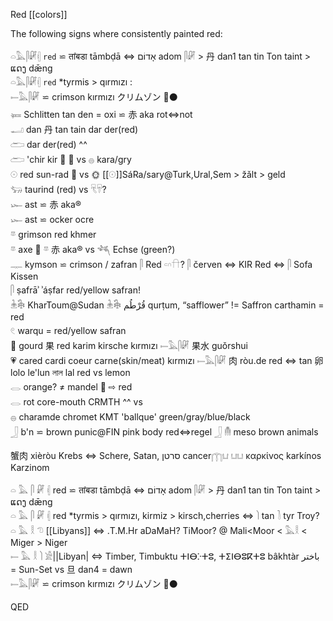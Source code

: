 Red [[colors]]  

The following signs where consistently painted red:  

𓏏𓅓𓋴𓏞𓏜 `red` ⋍ तांबडा tāmbḍā ⇔ אָדוֹם‎ adom 𓋴𓏞 > 丹 dan1 tan tin Ton taint > ແດງ dǣng  
𓏏𓅓𓋴𓏞𓏜 `red` *tyrmis > qırmızı :  
𓍿𓅓𓋴𓏞 ⋍ crimson kırmızı クリムゾン 🔴⚫  
𓍃 Schlitten tan den = oxi ⋍ 赤 aka rot⇔not  
𓂝 dan 丹 tan tain dar der(red)  
𓂧 dar der(red) ^^  
𓂧 'chir kir 🔴 🍎 vs 𓐍 kara/gry  
𓇳 red sun-rad 🔴 vs 🌞 [[𓇳]]SáRa/sary@Turk,Ural,Sem > žǎlt > geld  
𓃓 taurind (red) vs 𓄛𓄜?  
𓆱 ast ⋍ 赤 aka®  
𓆱 ast ⋍ ocker ocre  
𓎼 grimson red khmer  
𓎼 axe 🔺 𓎼 赤 aka® vs 𓆈 Echse (green?)  
𓊃 kymson ⋍ crimson / zafran 𓋴 Red 𓎭𓎆𓎅? 𓋴 červen ⇔ KIR Red ⇔ 𓋴 Sofa Kissen  
𓋴 ṣafrāʾ ʾáṣfar red/yellow safran!  
𓇔𓇗 KharToum@Sudan 𓇔𓇗 قُرْطُم‎ qurṭum, “safflower” != Saffron carthamin = red  
𓏲 warqu = red/yellow safran  
🍎 gourd 果 red karim kirsche kırmızı 𓍿𓅓𓋴𓏞 果水 guǒrshui  
💗 cared cardi coeur carne(skin/meat) kırmızı 𓍿𓅓𓋴𓏞 肉 ròu.de red ⇔ tan 卵  
lolo le'lun লাল lal red vs lemon  
𓂋 orange? ≠ mandel 🔸 ⇨ red  
𓂋 rot core-mouth CRMTH ^^ vs  
𓐍 charamde chromet KMT 'ballque' green/gray/blue/black  
𓃀 b'n ⋍ brown punic@FIN pink body red⇔regel 𓃀 𓄟 meso brown animals  


蟹肉 xièròu Krebs ⇔ Schere, Satan, סרטן cancer𓉲𓂓 𓂓𓂓 καρκίνος karkínos Karzinom  

𓏏 𓅓 𓋴 𓏞 𓏜 red ⋍ तांबडा tāmbḍā ⇔ אָדוֹם‎ adom 𓋴𓏞 > 丹 dan1 tan tin Ton taint > ແດງ dǣng  
𓏏 𓅓 𓋴 𓏞 𓏜 red *tyrmis > qırmızı, kirmiz > kirsch,cherries ⇔ 𓌙 tan 𓍘 tyr Troy?  
𓏏 𓅓 𓎛 𓌆 [[Libyans]] ⇔ .T.M.Hr aDaMaH? TiMoor? @ Mali<Moor < 𓅓𓎛 < Miger > Niger  
𓍿 𓅓 𓎛 𓌙 𓀀||Libyan| ⇔ Timber, Timbuktu ⵜⵏⴱⴾⵜⵓ, ⵜⵉⵏⴱⵓⴽⵜⵓ bâkhtàr باختر = Sun-Set vs 旦 dan4 = dawn  
𓍿𓅓𓋴𓏞 ⋍ crimson kırmızı クリムゾン 🔴⚫  

QED  
